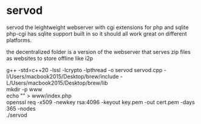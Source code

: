 # servod
servod the leightweight webserver with cgi extensions for php and sqlite
php-cgi has sqlite support built in so it should all work great on different platforms.

the decentralized folder is a version of the webserver that serves zip files as websites to store offline like i2p

g++ -std=c++20 -lssl -lcrypto -lpthread -o servod servod.cpp -I/Users/macbook2015/Desktop/brew/include -L/Users/macbook2015/Desktop/brew/lib <br>
mkdir -p www <br>
echo "<?php echo 'Hello from PHP!'; ?>" > www/index.php <br>
openssl req -x509 -newkey rsa:4096 -keyout key.pem -out cert.pem -days 365 -nodes <br>
./servod <br>

